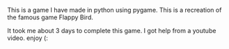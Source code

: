 This is a game I have made in python using pygame.
This is a recreation of the famous game Flappy Bird.

It took me about 3 days to complete this game. I got help from a youtube video.
enjoy (:

